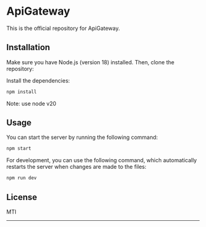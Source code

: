 # ApiGateway
This is the official repository for ApiGateway.

## Installation

Make sure you have Node.js (version 18) installed. Then, clone the repository:


Install the dependencies:

```bash
npm install
```

Note: use node v20

## Usage

You can start the server by running the following command:

```bash
npm start
```

For development, you can use the following command, which automatically restarts the server when changes are made to the files:

```bash
npm run dev
```
## License

MTI

---

